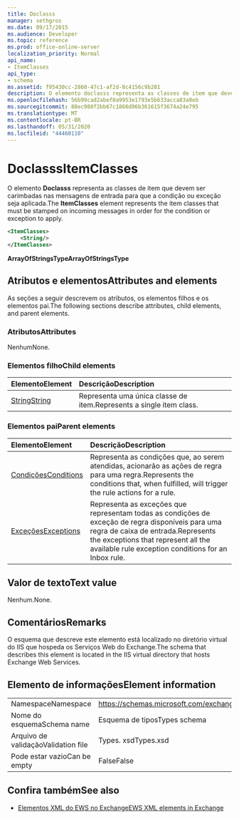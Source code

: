 ```yaml
---
title: Doclasss
manager: sethgros
ms.date: 09/17/2015
ms.audience: Developer
ms.topic: reference
ms.prod: office-online-server
localization_priority: Normal
api_name:
- ItemClasses
api_type:
- schema
ms.assetid: f95430cc-2860-47c1-af2d-8c4156c9b281
description: O elemento doclasss representa as classes de item que devem ser carimbadas nas mensagens de entrada para que a condição ou exceção seja aplicada.
ms.openlocfilehash: 56b99cad2abef0a9953e1793e5b633acca83a9eb
ms.sourcegitcommit: 88ec988f2bb67c1866d06b361615f3674a24e795
ms.translationtype: MT
ms.contentlocale: pt-BR
ms.lasthandoff: 05/31/2020
ms.locfileid: "44460110"
---
```

# <a name="itemclasses"></a><span data-ttu-id="c79b4-103">Doclasss</span><span class="sxs-lookup"><span data-stu-id="c79b4-103">ItemClasses</span></span>

<span data-ttu-id="c79b4-104">O elemento **Doclasss** representa as classes de item que devem ser carimbadas nas mensagens de entrada para que a condição ou exceção seja aplicada.</span><span class="sxs-lookup"><span data-stu-id="c79b4-104">The **ItemClasses** element represents the item classes that must be stamped on incoming messages in order for the condition or exception to apply.</span></span> 
  
```XML
<ItemClasses>
    <String/>
</ItemClasses>
```

 <span data-ttu-id="c79b4-105">**ArrayOfStringsType**</span><span class="sxs-lookup"><span data-stu-id="c79b4-105">**ArrayOfStringsType**</span></span>
## <a name="attributes-and-elements"></a><span data-ttu-id="c79b4-106">Atributos e elementos</span><span class="sxs-lookup"><span data-stu-id="c79b4-106">Attributes and elements</span></span>

<span data-ttu-id="c79b4-107">As seções a seguir descrevem os atributos, os elementos filhos e os elementos pai.</span><span class="sxs-lookup"><span data-stu-id="c79b4-107">The following sections describe attributes, child elements, and parent elements.</span></span>
  
### <a name="attributes"></a><span data-ttu-id="c79b4-108">Atributos</span><span class="sxs-lookup"><span data-stu-id="c79b4-108">Attributes</span></span>

<span data-ttu-id="c79b4-109">Nenhum</span><span class="sxs-lookup"><span data-stu-id="c79b4-109">None.</span></span>
  
### <a name="child-elements"></a><span data-ttu-id="c79b4-110">Elementos filho</span><span class="sxs-lookup"><span data-stu-id="c79b4-110">Child elements</span></span>

|<span data-ttu-id="c79b4-111">**Elemento**</span><span class="sxs-lookup"><span data-stu-id="c79b4-111">**Element**</span></span>|<span data-ttu-id="c79b4-112">**Descrição**</span><span class="sxs-lookup"><span data-stu-id="c79b4-112">**Description**</span></span>|
|:-----|:-----|
|[<span data-ttu-id="c79b4-113">String</span><span class="sxs-lookup"><span data-stu-id="c79b4-113">String</span></span>](string.md) <br/> |<span data-ttu-id="c79b4-114">Representa uma única classe de item.</span><span class="sxs-lookup"><span data-stu-id="c79b4-114">Represents a single item class.</span></span>  <br/> |
   
### <a name="parent-elements"></a><span data-ttu-id="c79b4-115">Elementos pai</span><span class="sxs-lookup"><span data-stu-id="c79b4-115">Parent elements</span></span>

|<span data-ttu-id="c79b4-116">**Elemento**</span><span class="sxs-lookup"><span data-stu-id="c79b4-116">**Element**</span></span>|<span data-ttu-id="c79b4-117">**Descrição**</span><span class="sxs-lookup"><span data-stu-id="c79b4-117">**Description**</span></span>|
|:-----|:-----|
|[<span data-ttu-id="c79b4-118">Condições</span><span class="sxs-lookup"><span data-stu-id="c79b4-118">Conditions</span></span>](conditions.md) <br/> |<span data-ttu-id="c79b4-119">Representa as condições que, ao serem atendidas, acionarão as ações de regra para uma regra.</span><span class="sxs-lookup"><span data-stu-id="c79b4-119">Represents the conditions that, when fulfilled, will trigger the rule actions for a rule.</span></span>  <br/> |
|[<span data-ttu-id="c79b4-120">Exceções</span><span class="sxs-lookup"><span data-stu-id="c79b4-120">Exceptions</span></span>](exceptions.md) <br/> |<span data-ttu-id="c79b4-121">Representa as exceções que representam todas as condições de exceção de regra disponíveis para uma regra de caixa de entrada.</span><span class="sxs-lookup"><span data-stu-id="c79b4-121">Represents the exceptions that represent all the available rule exception conditions for an Inbox rule.</span></span>  <br/> |
   
## <a name="text-value"></a><span data-ttu-id="c79b4-122">Valor de texto</span><span class="sxs-lookup"><span data-stu-id="c79b4-122">Text value</span></span>

<span data-ttu-id="c79b4-123">Nenhum.</span><span class="sxs-lookup"><span data-stu-id="c79b4-123">None.</span></span>
  
## <a name="remarks"></a><span data-ttu-id="c79b4-124">Comentários</span><span class="sxs-lookup"><span data-stu-id="c79b4-124">Remarks</span></span>

<span data-ttu-id="c79b4-125">O esquema que descreve este elemento está localizado no diretório virtual do IIS que hospeda os Serviços Web do Exchange.</span><span class="sxs-lookup"><span data-stu-id="c79b4-125">The schema that describes this element is located in the IIS virtual directory that hosts Exchange Web Services.</span></span>
  
## <a name="element-information"></a><span data-ttu-id="c79b4-126">Elemento de informações</span><span class="sxs-lookup"><span data-stu-id="c79b4-126">Element information</span></span>

|||
|:-----|:-----|
|<span data-ttu-id="c79b4-127">Namespace</span><span class="sxs-lookup"><span data-stu-id="c79b4-127">Namespace</span></span>  <br/> |https://schemas.microsoft.com/exchange/services/2006/types  <br/> |
|<span data-ttu-id="c79b4-128">Nome do esquema</span><span class="sxs-lookup"><span data-stu-id="c79b4-128">Schema name</span></span>  <br/> |<span data-ttu-id="c79b4-129">Esquema de tipos</span><span class="sxs-lookup"><span data-stu-id="c79b4-129">Types schema</span></span>  <br/> |
|<span data-ttu-id="c79b4-130">Arquivo de validação</span><span class="sxs-lookup"><span data-stu-id="c79b4-130">Validation file</span></span>  <br/> |<span data-ttu-id="c79b4-131">Types. xsd</span><span class="sxs-lookup"><span data-stu-id="c79b4-131">Types.xsd</span></span>  <br/> |
|<span data-ttu-id="c79b4-132">Pode estar vazio</span><span class="sxs-lookup"><span data-stu-id="c79b4-132">Can be empty</span></span>  <br/> |<span data-ttu-id="c79b4-133">False</span><span class="sxs-lookup"><span data-stu-id="c79b4-133">False</span></span>  <br/> |
   
## <a name="see-also"></a><span data-ttu-id="c79b4-134">Confira também</span><span class="sxs-lookup"><span data-stu-id="c79b4-134">See also</span></span>



- [<span data-ttu-id="c79b4-135">Elementos XML do EWS no Exchange</span><span class="sxs-lookup"><span data-stu-id="c79b4-135">EWS XML elements in Exchange</span></span>](ews-xml-elements-in-exchange.md)

